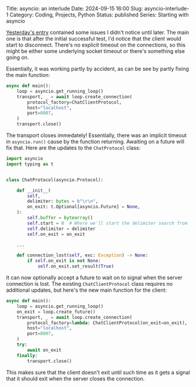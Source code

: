 Title: asyncio: an interlude
Date: 2024-09-15 16:00
Slug: asyncio-interlude-1
Category: Coding, Projects, Python
Status: published
Series: Starting with asyncio

[Yesterday's entry]({filename}asyncio-clients.md) contained some issues I didn't notice until later. The main one is that after the initial successful test, I'd notice that the client would start to disconnect. There's no explicit timeout on the connections, so this might be either some underlying socket timeout or there's something else going on.

Essentially, it was working partly by accident, as can be see by partly fixing the main function:

```python
async def main():
    loop = asyncio.get_running_loop()
    transport, _ = await loop.create_connection(
        protocol_factory=ChatClientProtocol,
        host="localhost",
        port=8007,
    )
    transport.close()
```

The transport closes immedately! Essentially, there was an implicit timeout in `asyncio.run()` cause by the function returning. Awaiting on a future will fix that. Here are the updates to the `ChatProtocol` class:

```python
import asyncio
import typing as t


class ChatProtocol(asyncio.Protocol):

    def __init__(
        self,
        delimiter: bytes = b"\r\n",
        on_exit: t.Optional[asyncio.Future] = None,
    ):
        self.buffer = bytearray()
        self.start = 0  # Where we'll start the delimiter search from
        self.delimiter = delimiter
        self.on_exit = on_exit

    ...

    def connection_lost(self, exc: Exception) -> None:
        if self.on_exit is not None:
            self.on_exit.set_result(True)
```

It can now optionally accept a future to wait on to signal when the server connection is lost. The existing `ChatClientProtocol` class requires no additional updates, but here's the new main function for the client:

```python
async def main():
    loop = asyncio.get_running_loop()
    on_exit = loop.create_future()
    transport, _ = await loop.create_connection(
        protocol_factory=lambda: ChatClientProtocol(on_exit=on_exit),
        host="localhost",
        port=8007,
    )
    try:
        await on_exit
    finally:
        transport.close()
```

This makes sure that the client doesn't exit until such time as it gets a signal that it should exit when the server closes the connection.
